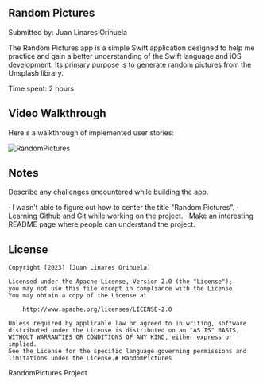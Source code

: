 ## Random Pictures

Submitted by: Juan Linares Orihuela

The Random Pictures app is a simple Swift application designed to help me practice and gain a better understanding of the Swift language and iOS development. Its primary purpose is to generate random pictures from the Unsplash library.

Time spent: 2 hours

## Video Walkthrough

Here's a walkthrough of implemented user stories:

![RandomPictures](https://github.com/JuanLinaresOrihuela/RandomPictures/assets/122564427/dfe61d72-56ff-4680-9a06-bf074ccb0b4c.gif)

## Notes

Describe any challenges encountered while building the app.

· I wasn't able to figure out how to center the title "Random Pictures".
· Learning Github and Git while working on the project.
· Make an interesting README page where people can understand the project.

## License

    Copyright [2023] [Juan Linares Orihuela]

    Licensed under the Apache License, Version 2.0 (the "License");
    you may not use this file except in compliance with the License.
    You may obtain a copy of the License at

        http://www.apache.org/licenses/LICENSE-2.0

    Unless required by applicable law or agreed to in writing, software
    distributed under the License is distributed on an "AS IS" BASIS,
    WITHOUT WARRANTIES OR CONDITIONS OF ANY KIND, either express or implied.
    See the License for the specific language governing permissions and
    limitations under the License.# RandomPictures
RandomPictures Project
